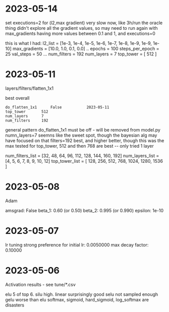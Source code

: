 
2023-05-14
==========

set executions=2 for (l2,max gradient)
very slow now, like 3h/run
the oracle thing didn't explore all the gradient values, so
may need to run again with max_gradients having more values between
0.1 and 1, and executions=0

this is what I had:
l2_list = [1e-3, 1e-4, 1e-5, 1e-6, 1e-7, 1e-8, 1e-9, 1e-9, 1e-10]
max_gradients = [10.0, 1.0, 0.1, 0.0]
..
epochs = 100
steps_per_epoch = 25
val_steps = 50
...
num_filters = 192
num_layers = 7
top_tower = [ 512 ]



2023-05-11
==========

layers/filters/flatten_1x1

best overall

	do_flatten_1x1		False  			2023-05-11
	top_tower		512
	num_layers		7
	num_filters		192

general pattern
	do_flatten_1x1 must be off - will be removed from model.py
	numn_layers=7 seemns like the sweet spot, though the bayesian alg may have focused on that
	filters=192 best, and higher better, though this was the max tested
	for top_tower, 512 and then 768 are best -- only tried 1 layer

num_filters_list = [32, 48, 64, 96, 112, 128, 144, 160, 192]
num_layers_list =  [4, 5, 6, 7, 8, 9, 10, 12]
top_tower_list = [ 128, 256, 512, 768, 1024, 1280, 1536 ]


2023-05-08
==========

Adam

amsgrad: False
beta_1: 0.60 (or 0.50)
beta_2: 0.995 (or 0.990)
epsilon: 1e-10


2023-05-07
==========

lr tuning
strong preference for
initial lr:       0.0050000
max decay factor: 0.10000

2023-05-06
==========

Activation results - see tune/*.csv

elu 5 of top 6.
silu high.
linear surprisingly good
selu not sampled enough
gelu worse than elu
softmax, sigmoid, hard_sigmoid, log_softmax are disasters
